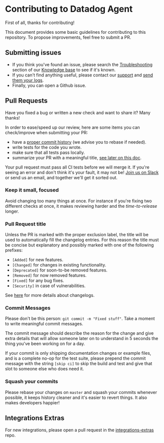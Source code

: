 # Contributing to Datadog Agent

First of all, thanks for contributing!

This document provides some basic guidelines for contributing to this repository.
To propose improvements, feel free to submit a PR.

## Submitting issues

* If you think you've found an issue, please search the [Troubleshooting][troubleshooting]
  section of our [Knowledge base][kb] to see if it's known.
* If you can't find anything useful, please contact our [support][support] and
  [send them your logs][flare].
* Finally, you can open a Github issue.

## Pull Requests

Have you fixed a bug or written a new check and want to share it? Many thanks!

In order to ease/speed up our review, here are some items you can check/improve
when submitting your PR:

* have a [proper commit history](#commits) (we advise you to rebase if needed).
* write tests for the code you wrote.
* make sure that all tests pass locally.
* summarize your PR with a meaningful title, [see later on this doc](#pull-request-title).

Your pull request must pass all CI tests before we will merge it. If you're seeing
an error and don't think it's your fault, it may not be! [Join us on Slack][slack]
or send  us an email, and together we'll get it sorted out.

### Keep it small, focused

Avoid changing too many things at once. For instance if you're fixing two different
checks at once, it makes reviewing harder and the _time-to-release_ longer.

### Pull Request title

Unless the PR is marked with the proper exclusion label, the title will be used
to automatically fill the changelog entries. For this reason the title must be
concise but explanatory and possibly marked with one of the following prefixes:

* `[Added]` for new features.
* `[Changed]` for changes in existing functionality.
* `[Deprecated]` for soon-to-be removed features.
* `[Removed]` for now removed features.
* `[Fixed]` for any bug fixes.
* `[Security]` in case of vulnerabilities.

See [here](https://keepachangelog.com/en/1.0.0/) for more details about changelogs.

### Commit Messages

Please don't be this person: `git commit -m "Fixed stuff"`. Take a moment to
write meaningful commit messages.

The commit message should describe the reason for the change and give extra details
that will allow someone later on to understand in 5 seconds the thing you've been
working on for a day.

If your commit is only shipping documentation changes or example files, and is a
complete no-op for the test suite, please prepend the commit message with the
string `[skip ci]` to skip the build and test and give that slot to someone else
who does need it.

### Squash your commits

Please rebase your changes on `master` and squash your commits whenever possible,
it keeps history cleaner and it's easier to revert things. It also makes developers
happier!

## Integrations Extras

For new integrations, please open a pull request in the [integrations-extras][extras] repo.

[troubleshooting]: https://datadog.zendesk.com/hc/en-us/sections/200766955-Troubleshooting
[kb]: https://datadog.zendesk.com/hc/en-us
[support]: http://docs.datadoghq.com/help/
[flare]: https://docs.datadoghq.com/agent/troubleshooting/#send-a-flare
[extras]: https://github.com/DataDog/integrations-extras
[slack]: http://datadoghq.slack.com
